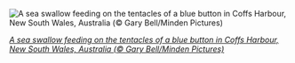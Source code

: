 
![A sea swallow feeding on the tentacles of a blue button in Coffs Harbour, New South Wales, Australia (© Gary Bell/Minden Pictures)](https://cn.bing.com//th?id=OHR.SeaSwallow_EN-US1134590280_1920x1080.jpg&rf=LaDigue_1920x1080.jpg&pid=hp)

*[A sea swallow feeding on the tentacles of a blue button in Coffs Harbour, New South Wales, Australia (© Gary Bell/Minden Pictures)](https://www.bing.com/search?q=Glaucus+atlanticus&form=hpcapt&filters=HpDate%3a%2220210826_0700%22)*
